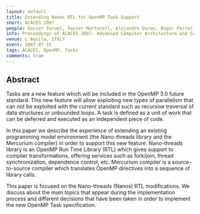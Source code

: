 ```yaml
---
layout: default
title: Extending Nanos RTL for OpenMP Task Support
short: ACACES 2007
people: Xavier Teruel, Xavier Martorell, Alejandro Duran, Roger Ferrer and Eduard Ayguadé
info: Proceedings of ACACES 2007. Advanced Computer Architecture and Compilation for Embedded Systems
venue: L'Aquila, ITALY
event: 2007-07-15
tags: ACACES, OpenMP, Tasks
comments: true
---
```


## Abstract

Tasks are a new feature which will be included in the OpenMP 3.0 future
standard. This new feature will allow exploiting new types of parallelism that
can not be exploited with the current standard such as recursive traversal of
data structures or unbounded loops. A task is defined as a unit of work that
can be deferred and executed as an independent piece of code.

In this paper we describe the experience of extending an existing programming
model environment (the Nano-threads library and the Mercurium compiler) in
order to support this new feature.  Nano-threads library is an OpenMP Run Time
Library (RTL) which gives support to compiler transformations, offering
services such as fork/join, thread synchronization, dependence control, etc.
Mercurium compiler is a source-to-source compiler which translates OpenMP
directives into a sequence of library calls.

This paper is focused on the Nano-threads (Nanos) RTL modifications. We discuss
about the main topics that appear during the implementation process and
different decisions that have been taken in order to implement the new OpenMP
Task specification.
